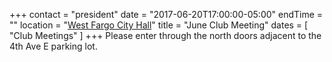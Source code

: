 +++
contact = "president"
date = "2017-06-20T17:00:00-05:00"
endTime = ""
location = "[West Fargo City Hall](/places/west-fargo-city-hall/)"
title = "June Club Meeting"
dates = [ "Club Meetings" ]
+++
Please enter through the north
doors adjacent to the 4th Ave E parking lot.


